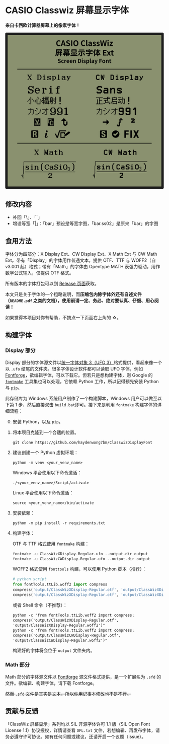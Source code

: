# CASIO Classwiz 屏幕显示字体

**来自卡西欧计算器屏幕上的像素字体！**

![ClassWizDisplay](readme_assets/ClassWizDisplay.svg)

## 修改内容
- 补回「\」、「`」
- 增设等宽「|」：「bar」预设是等宽字图，「bar.ss02」是原来「bar」的字图

## 食用方法

字体分为四部分：X Display Ext、CW Display Ext、X Math Ext 与 CW Math Ext。带有「Display」的字体用作普通文本，提供 OTF、TTF 与 WOFF2（自 v3.001 起）格式；带有「Math」的字体由 Opentype MATH 表强力驱动，用作数学公式输入，仅提供 OTF 格式。

所有版本的字体打包可以到 [Release 页面](https://github.com/haydenwong7bm/ClasswizDisplayFont/releases)获取。

本文只是关于字体的一个粗略说明，而**压缩包内除字体外还有自述文件（`README.pdf` 之类的文档），使用前请一定、务必、绝对要认真、仔细、用心阅读！**

如果觉得本项目对你有帮助，不妨点一下页面右上角的 ☆。

## 构建字体

### Display 部分

Display 部分的字体源文件以[统一字体对象 3（UFO 3）](https://unifiedfontobject.org/versions/ufo3/index.html)格式提供，看起来像一个以 `.ufo` 结尾的文件夹。很多字体设计软件都可以读取 UFO 字体，例如 [Fontforge](https://fontforge.org/)，欲编辑字体，可以下载它。但若只是想构建字体，则 Google 的 [`fontmake`](https://github.com/googlefonts/fontmake) 工具集也可以处理，它依赖 Python 工作，所以记得预先安装 Python 与 `pip`。

此存储库为 Windows 系统用户制作了一个构建脚本，Windows 用户可以做至以下第 1 步，然后直接双击 `build.bat`即可。接下来是利用 `fontmake` 构建字体的详细流程：

0. 安装 Python，以及 `pip`。
1. 将本项目克隆到一个合适的位置。
    ```shell
    git clone https://github.com/haydenwong7bm/ClasswizDisplayFont
    ```

2. 建议创建一个 Python 虚拟环境：
    ```shell
    python -m venv <your_venv_name>
    ```
    
    Windows 平台使用以下命令激活：
    ```batchfile
    ./<your_venv_name>/Script/activate
    ```
        
    Linux 平台使用以下命令激活：
    ```shell
    source <your_venv_name>/bin/activate
    ```

3. 安装依赖：
    ```shell
    python -m pip install -r requirements.txt
    ```

4. 构建字体：

    OTF 与 TTF 格式使用 `fontmake` 构建：
    ```shell
    fontmake -u ClassWizXDisplay-Regular.ufo --output-dir output
    fontmake -u ClassWizCWDisplay-Regular.ufo --output-dir output
    ```

    WOFF2 格式使用 `fonttools` 构建，可以使用 Python 脚本（推荐）：
    ```python
    # python script
    from fontTools.ttLib.woff2 import compress
    compress('output/ClassWizXDisplay-Regular.otf', 'output/ClassWizXDisplay-Regular.woff2')
    compress('output/ClassWizXDisplay-Regular.otf', 'output/ClassWizXDisplay-Regular.woff2')
    ```
    
    或者 Shell 命令（不推荐）：
    ```shell
    python -c "from fontTools.ttLib.woff2 import compress; compress('output/ClassWizXDisplay-Regular.otf', 'output/ClassWizXDisplay-Regular.woff2')"
    python -c "from fontTools.ttLib.woff2 import compress; compress('output/ClassWizCWDisplay-Regular.otf', 'output/ClassWizCWDisplay-Regular.woff2')"
    ```

    构建好的字体将会位于 `output` 文件夹内。

### Math 部分

Math 部分的字体源文件以 [Fontforge](https://fontforge.org/) 源文件格式提供，是一个扩展名为 `.sfd` 的文件。欲编辑、构建字体，请下载 Fontforge。

~~然而 `.sfd` 文件是其实是文本，所以你用记事本修改也不是不行。~~

## 贡献与反馈

「ClassWiz 屏幕显示」系列均以 SIL 开源字体许可 1.1 版（SIL Open Font License 1.1）协议授权，详情请查看 `OFL.txt` 文件，若想编辑、再发布字体，请务必遵守许可协议。如有任何问题或建议，还请开启一个议题（issue）。
